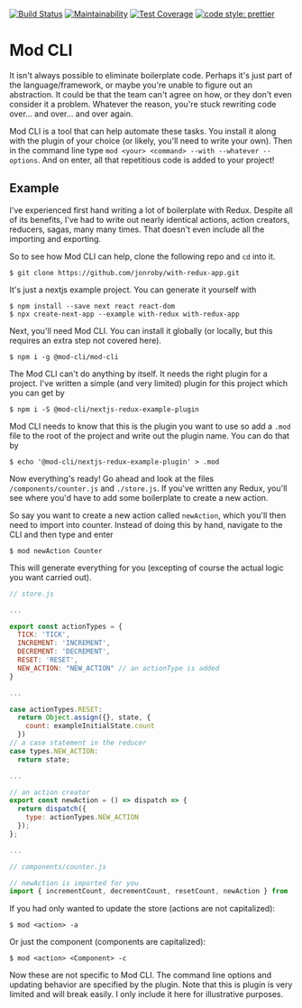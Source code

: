 [![Build Status](https://travis-ci.com/jonroby/mod-cli.svg?branch=master)](https://travis-ci.com/jonroby/mod-cli)
[![Maintainability](https://api.codeclimate.com/v1/badges/1bde59e92968538f845c/maintainability)](https://codeclimate.com/github/jonroby/mod-cli/maintainability)
[![Test Coverage](https://api.codeclimate.com/v1/badges/1bde59e92968538f845c/test_coverage)](https://codeclimate.com/github/jonroby/mod-cli/test_coverage)
[![code style: prettier](https://img.shields.io/badge/code_style-prettier-ff69b4.svg?style=flat-square)](https://github.com/prettier/prettier)

# Mod CLI

It isn't always possible to eliminate boilerplate code. Perhaps it's just part
of the language/framework, or maybe you're unable to figure out an abstraction.
It could be that the team can't agree on how, or they don't even consider it a problem.
Whatever the reason, you're stuck rewriting code over... and over... and over again.

Mod CLI is a tool that can help automate these tasks. You install it along with
the plugin of your choice (or likely, you'll need to write your own). Then
in the command line type `mod <your> <command> --with --whatever --options`.
And on enter, all that repetitious code is added to your project!

## Example

I've experienced first hand writing a lot of boilerplate with Redux. Despite all
of its benefits, I've had to write out nearly identical actions, action creators,
reducers, sagas, many many times. That doesn't even include all the importing
and exporting.

So to see how Mod CLI can help, clone the following repo and `cd` into it.

`$ git clone https://github.com/jonroby/with-redux-app.git`

It's just a nextjs example project. You can generate it yourself with

```
$ npm install --save next react react-dom
$ npx create-next-app --example with-redux with-redux-app
```

Next, you'll need Mod CLI. You can install it globally (or locally, but
this requires an extra step not covered here).

`$ npm i -g @mod-cli/mod-cli`

The Mod CLI can't do anything by itself. It needs the right plugin for a
project. I've written a simple (and very limited) plugin for this project
which you can get by

`$ npm i -S @mod-cli/nextjs-redux-example-plugin`

Mod CLI needs to know that this is the plugin you want to use so add a
`.mod` file to the root of the project and write out the plugin name.
You can do that by

`$ echo '@mod-cli/nextjs-redux-example-plugin' > .mod`

Now everything's ready! Go ahead and look at the files `/components/counter.js` and
`./store.js`. If you've written any Redux, you'll see where you'd have to add
some boilerplate to create a new action.

So say you want to create a new action called `newAction`, which you'll then need
to import into counter. Instead of doing this by hand, navigate to the CLI and
then type and enter

`$ mod newAction Counter`

This will generate everything for you (excepting of course the actual logic you want
carried out).


```javascript
// store.js

...

export const actionTypes = {
  TICK: 'TICK',
  INCREMENT: 'INCREMENT',
  DECREMENT: 'DECREMENT',
  RESET: 'RESET',
  NEW_ACTION: "NEW_ACTION" // an actionType is added
}

...

case actionTypes.RESET:
  return Object.assign({}, state, {
    count: exampleInitialState.count
  })
// a case statement in the reducer
case types.NEW_ACTION:
  return state;

...

// an action creator 
export const newAction = () => dispatch => {   
  return dispatch({
    type: actionTypes.NEW_ACTION
  });
};

...
```


```javascript
// components/counter.js

// newAction is imported for you
import { incrementCount, decrementCount, resetCount, newAction } from '../store';
```

If you had only wanted to update the store (actions are not capitalized):

`$ mod <action> -a`

Or just the component (components are capitalized):

`$ mod <action> <Component> -c`

Now these are not specific to Mod CLI. The command line options and updating
behavior are specified by the plugin. Note that this is plugin is very limited
and will break easily. I only include it here for illustrative purposes.





